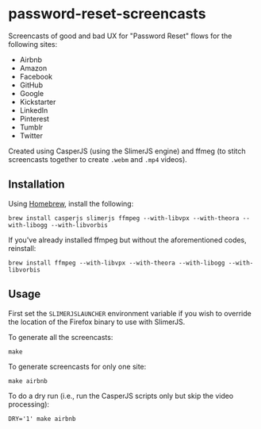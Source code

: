 # password-reset-screencasts

Screencasts of good and bad UX for "Password Reset" flows for the following sites:

* Airbnb
* Amazon
* Facebook
* GitHub
* Google
* Kickstarter
* LinkedIn
* Pinterest
* Tumblr
* Twitter

Created using CasperJS (using the SlimerJS engine) and ffmeg (to stitch screencasts together to create `.webm` and `.mp4` videos).


## Installation

Using [Homebrew](http://brew.sh/), install the following:

    brew install casperjs slimerjs ffmpeg --with-libvpx --with-theora --with-libogg --with-libvorbis

If you've already installed ffmpeg but without the aforementioned codes, reinstall:

    brew install ffmpeg --with-libvpx --with-theora --with-libogg --with-libvorbis


## Usage

First set the `SLIMERJSLAUNCHER` environment variable if you wish to override the location of the Firefox binary to use with SlimerJS.

To generate all the screencasts:

    make

To generate screencasts for only one site:

    make airbnb

To do a dry run (i.e., run the CasperJS scripts only but skip the video processing):

    DRY='1' make airbnb
